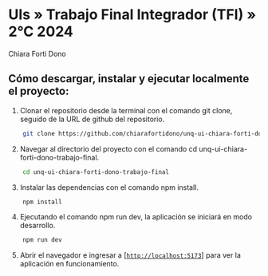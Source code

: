 # UIs » Trabajo Final Integrador (TFI) » 2°C 2024

Chiara Forti Dono

## Cómo descargar, instalar y ejecutar localmente el proyecto:

1. Clonar el repositorio desde la terminal con el comando git clone, seguido de la URL de github del repositorio.

```sh 
    git clone https://github.com/chiarafortidono/unq-ui-chiara-forti-dono-trabajo-final
```

2. Navegar al directorio del proyecto con el comando cd unq-ui-chiara-forti-dono-trabajo-final.

```sh
    cd unq-ui-chiara-forti-dono-trabajo-final
```

3. Instalar las dependencias con el comando npm install.

```sh
    npm install
```

4. Ejecutando el comando npm run dev, la aplicación se iniciará en modo desarrollo.

```sh
    npm run dev
```

5. Abrir el navegador e ingresar a [[`http://localhost:5173`](http://localhost:5173)] para ver la aplicación en funcionamiento.